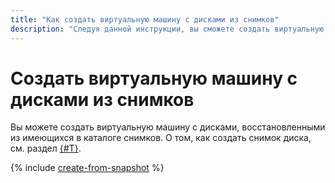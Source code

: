```yaml
---
title: "Как создать виртуальную машину с дисками из снимков"
description: "Следуя данной инструкции, вы сможете создать виртуальную машину с дисками, восстановленными из имеющихся в каталоге снимков."
---
```


# Создать виртуальную машину с дисками из снимков


Вы можете создать виртуальную машину с дисками, восстановленными из имеющихся в каталоге снимков. О том, как создать снимок диска, см. раздел [{#T}](../disk-control/create-snapshot.md).

{% include [create-from-snapshot](../../../_includes/compute/create-from-snapshot.md) %}